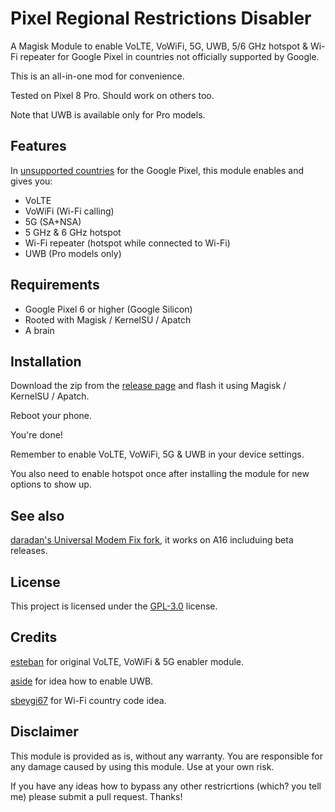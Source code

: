 # Pixel Regional Restrictions Disabler

A Magisk Module to enable VoLTE, VoWiFi, 5G, UWB, 5/6 GHz hotspot & Wi-Fi repeater for Google Pixel in countries not officially supported by Google.

This is an all-in-one mod for convenience.

Tested on Pixel 8 Pro. Should work on others too.

Note that UWB is available only for Pro models. 

## Features

In [unsupported countries](https://pixel.withgoogle.com/5G/) for the Google Pixel, this module enables and gives you:

- VoLTE
- VoWiFi (Wi-Fi calling)
- 5G (SA+NSA)
- 5 GHz & 6 GHz hotspot
- Wi-Fi repeater (hotspot while connected to Wi-Fi)
- UWB (Pro models only)

## Requirements

- Google Pixel 6 or higher (Google Silicon)
- Rooted with Magisk / KernelSU / Apatch
- A brain

## Installation

Download the zip from the [release page](https://github.com/karina-lab/Pixel-Regional-Restrictions-Disabler/releases) and flash it using Magisk / KernelSU / Apatch.

Reboot your phone.

You're done!

Remember to enable VoLTE, VoWiFi, 5G & UWB in your device settings.

You also need to enable hotspot once after installing the module for new options to show up.

## See also

[daradan's Universal Modem Fix fork](https://github.com/daradan/5g_enabler), it works on A16 includuing beta releases.

## License

This project is licensed under the [GPL-3.0](https://www.gnu.org/licenses/gpl-3.0.en.html) license.

## Credits


[esteban](https://github.com/EstebanForge/Pixel-VoLTE-VoWIFI-5G-Enabler) for original VoLTE, VoWiFi & 5G enabler module.

[aside](https://4pda.to/forum/index.php?showtopic=1093998&st=220#entry136638452) for idea how to enable UWB.

[sbeygi67](https://xdaforums.com/t/guide-root-change-wifi-hotspot-country-to-bypass-regional-restrictions-on-android-10.4703941/) for Wi-Fi country code idea.

## Disclaimer

This module is provided as is, without any warranty. You are responsible for any damage caused by using this module. Use at your own risk.

If you have any ideas how to bypass any other restricrtions (which? you tell me) please submit a pull request. Thanks!

